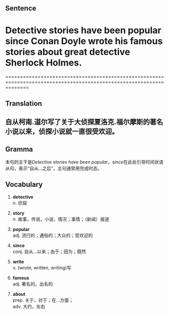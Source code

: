 ## Sentence

<h1>Detective stories have been popular since Conan Doyle wrote his famous stories about great detective Sherlock Holmes.</h1>
====================================================================================================================

## Translation

<h2>自从柯南.道尔写了关于大侦探夏洛克.福尔摩斯的著名小说以来，侦探小说就一直很受欢迎。</h2>

## Gramma     

本句的主干是*Detective stories have been popular*。*since*在此处引导时间状语从句，表示“自从...之后”，主句通常用完成时态。

## Vocabulary   

1. **detective**     
n. 侦探       

2. **story**     
n. 故事，传说，小说，情况；事情；（新闻）报道      

3. **popular**      
adj. 流行的；通俗的；大众的；受欢迎的       

4. **since**      
conj. 自从...以来；由于；因为；既然        

5. **write**       
v. (wrote, written, writing)写      

6. **famous**       
adj. 著名的，出名的      

7. **about**     
prep. 关于，对于；在...方面；     
adv. 大约，左右      
